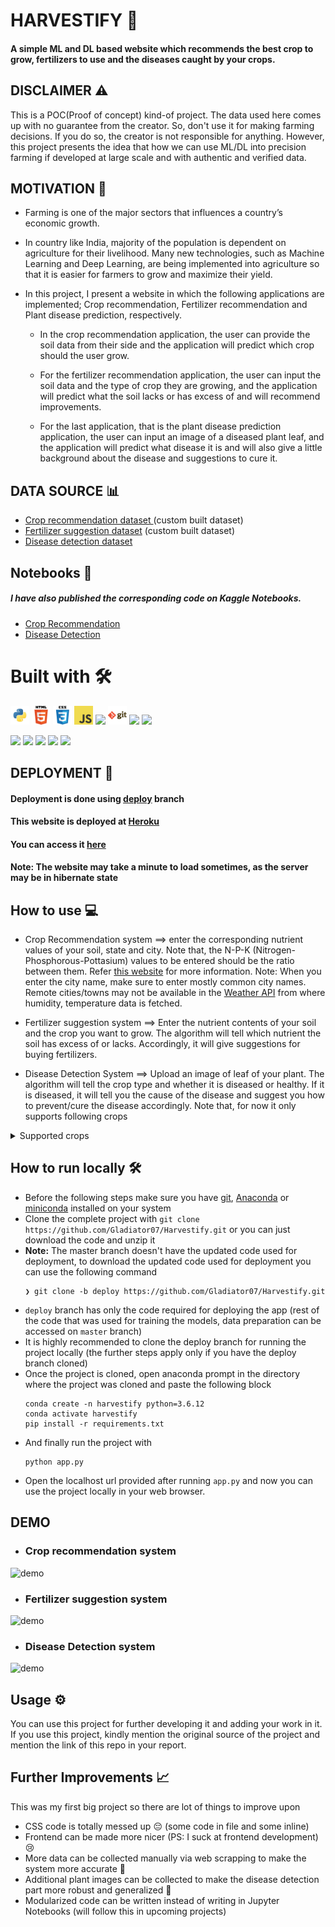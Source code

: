 # HARVESTIFY 🌿
#### A simple ML and DL based website which recommends the best crop to grow, fertilizers to use and the diseases caught by your crops.



## DISCLAIMER ⚠️
This is a POC(Proof of concept) kind-of project. The data used here comes up with no guarantee from the creator. So, don't use it for making farming decisions. If you do so, the creator is not responsible for anything. However, this project presents the idea that how we can use ML/DL into precision farming if developed at large scale and with authentic and verified data.

## MOTIVATION 💪
- Farming is one of the major sectors that influences a country’s economic growth. 

- In country like India, majority of the population is dependent on agriculture for their livelihood. Many new technologies, such as Machine Learning and Deep Learning, are being implemented into agriculture so that it is easier for farmers to grow and maximize their yield. 

- In this project, I present a website in which the following applications are implemented; Crop recommendation, Fertilizer recommendation and Plant disease prediction, respectively. 

    - In the crop recommendation application, the user can provide the soil data from their side and the application will predict which crop should the user grow. 
    
    - For the fertilizer recommendation application, the user can input the soil data and the type of crop they are growing, and the application will predict what the soil lacks or has excess of and will recommend improvements. 
    
    - For the last application, that is the plant disease prediction application, the user can input an image of a diseased plant leaf, and the application will predict what disease it is and will also give a little background about the disease and suggestions to cure it.

## DATA SOURCE 📊
- [Crop recommendation dataset ](https://www.kaggle.com/atharvaingle/crop-recommendation-dataset) (custom built dataset)
- [Fertilizer suggestion dataset](https://github.com/Gladiator07/Harvestify/blob/master/Data-processed/fertilizer.csv) (custom built dataset)
- [Disease detection dataset](https://www.kaggle.com/vipoooool/new-plant-diseases-dataset)

## Notebooks 📓
##### I have also published the corresponding code on Kaggle Notebooks.
- [Crop Recommendation](https://www.kaggle.com/atharvaingle/what-crop-to-grow)
- [Disease Detection](https://www.kaggle.com/atharvaingle/plant-disease-classification-resnet-99-2)

# Built with 🛠️
<code><img height="30" src="https://raw.githubusercontent.com/github/explore/80688e429a7d4ef2fca1e82350fe8e3517d3494d/topics/python/python.png"></code>
<code><img height="30" src="https://raw.githubusercontent.com/github/explore/80688e429a7d4ef2fca1e82350fe8e3517d3494d/topics/html/html.png"></code>
<code><img height="30" src="https://raw.githubusercontent.com/github/explore/80688e429a7d4ef2fca1e82350fe8e3517d3494d/topics/css/css.png"></code>
<code><img height="30" src="https://raw.githubusercontent.com/github/explore/80688e429a7d4ef2fca1e82350fe8e3517d3494d/topics/javascript/javascript.png"></code>
<code><img height="30" src="https://github.com/tomchen/stack-icons/raw/master/logos/bootstrap.svg"></code>
<code><img height="30" src="https://raw.githubusercontent.com/github/explore/80688e429a7d4ef2fca1e82350fe8e3517d3494d/topics/git/git.png"></code>
<code><img height="30" src="https://symbols.getvecta.com/stencil_80/56_flask.3a79b5a056.jpg"></code>
<code><img height="30" src="https://cdn.iconscout.com/icon/free/png-256/heroku-225989.png"></code>

<code><img height="30" src="https://raw.githubusercontent.com/numpy/numpy/7e7f4adab814b223f7f917369a72757cd28b10cb/branding/icons/numpylogo.svg"></code>
<code><img height="30" src="https://raw.githubusercontent.com/pandas-dev/pandas/761bceb77d44aa63b71dda43ca46e8fd4b9d7422/web/pandas/static/img/pandas.svg"></code>
<code><img height="30" src="https://matplotlib.org/_static/logo2.svg"></code>
<code><img height="30" src="https://upload.wikimedia.org/wikipedia/commons/thumb/0/05/Scikit_learn_logo_small.svg/1280px-Scikit_learn_logo_small.svg.png"></code>
<code><img height="30" src="https://raw.githubusercontent.com/pytorch/pytorch/39fa0b5d0a3b966a50dcd90b26e6c36942705d6d/docs/source/_static/img/pytorch-logo-dark.svg"></code>

## DEPLOYMENT 🚀

#### Deployment is done using [deploy](https://github.com/Gladiator07/Harvestify/tree/deploy) branch
#### This website is deployed at [Heroku](https://www.heroku.com/)
#### You can access it [here](https://harvestify.herokuapp.com/)
#### Note: The website may take a minute to load sometimes, as the server may be in hibernate state

## How to use 💻
- Crop Recommendation system ==> enter the corresponding nutrient values of your soil, state and city. Note that, the N-P-K (Nitrogen-Phosphorous-Pottasium) values to be entered should be the ratio between them. Refer [this website](https://www.gardeningknowhow.com/garden-how-to/soil-fertilizers/fertilizer-numbers-npk.htm) for more information.
Note: When you enter the city name, make sure to enter mostly common city names. Remote cities/towns may not be available in the [Weather API](https://openweathermap.org/) from where humidity, temperature data is fetched.

- Fertilizer suggestion system ==> Enter the nutrient contents of your soil and the crop you want to grow. The algorithm will tell which nutrient the soil has excess of or lacks. Accordingly, it will give suggestions for buying fertilizers.

- Disease Detection System ==> Upload an image of leaf of your plant. The algorithm will tell the crop type and whether it is diseased or healthy. If it is diseased, it will tell you the cause of the disease and suggest you how to prevent/cure the disease accordingly.
Note that, for now it only supports following crops

<details>
  <summary>Supported crops
</summary>

- Apple
- Blueberry
- Cherry
- Corn
- Grape
- Pepper
- Orange
- Peach
- Potato
- Soybean
- Strawberry
- Tomato
- Squash
- Raspberry
</details>

## How to run locally 🛠️
- Before the following steps make sure you have [git](https://git-scm.com/download), [Anaconda](https://www.anaconda.com/) or [miniconda](https://docs.conda.io/en/latest/miniconda.html) installed on your system
- Clone the complete project with `git clone https://github.com/Gladiator07/Harvestify.git` or you can just download the code and unzip it
- **Note:** The master branch doesn't have the updated code used for deployment, to download the updated code used for deployment you can use the following command
  ```
  ❯ git clone -b deploy https://github.com/Gladiator07/Harvestify.git 
  ```
- `deploy` branch has only the code required for deploying the app (rest of the code that was used for training the models, data preparation can be accessed on `master` branch)
- It is highly recommended to clone the deploy branch for running the project locally (the further steps apply only if you have the deploy branch cloned)
- Once the project is cloned, open anaconda prompt in the directory where the project was cloned and paste the following block
  ```
  conda create -n harvestify python=3.6.12
  conda activate harvestify
  pip install -r requirements.txt
  ```
- And finally run the project with
  ```
  python app.py
  ```
- Open the localhost url provided after running `app.py` and now you can use the project locally in your web browser.
## DEMO

- ### Crop recommendation system

![demo](https://media.giphy.com/media/90JbjdAa5nDq3TJh5u/giphy.gif)

- ### Fertilizer suggestion system

![demo](https://media.giphy.com/media/FLftUXMFo8N2bBjAXq/giphy.gif)


- ### Disease Detection system
![demo](https://media.giphy.com/media/NnMwEp2tGZdfnJbyjr/giphy.gif)





## Usage ⚙️
You can use this project for further developing it and adding your work in it. If you use this project, kindly mention the original source of the project and mention the link of this repo in your report.

## Further Improvements 📈
This was my first big project so there are lot of things to improve upon

- CSS code is totally messed up :pensive: (some code in file and some inline)
- Frontend can be made more nicer (PS: I suck at frontend development) :cry:	
- More data can be collected manually via web scrapping to make the system more accurate :monocle_face:	
- Additional plant images can be collected to make the disease detection part more robust and generalized :face_with_head_bandage:
- Modularized code can be written instead of writing in Jupyter Notebooks (will follow this in upcoming projects)

